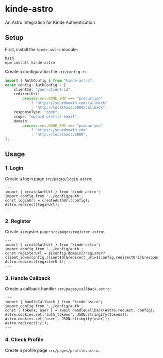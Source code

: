 # kinde-astro

An Astro Integration for Kinde Authentication

## Setup

First, install the `kinde-astro` module:

```
bash
npm install kinde-astro
```

Create a configuration file `src/config.ts`:

```typescript
import { AuthConfig } from "kinde-astro";
const config: AuthConfig = {
    clientId: "your-client-id",
    redirectUri:
        process.env.NODE_ENV === "production"
            ? "https://yourdomain.com/callback"
            : "http://localhost:3000/callback",
    responseType: "code",
    scope: "openid profile email",
    domain:
        process.env.NODE_ENV === "production"
            ? "https://yourdomain.com"
            : "http://localhost:3000",
};
```

## Usage

### 1. Login

Create a login page `src/pages/login.astro`:

```astro
---
import { createAuthUrl } from 'kinde-astro';
import config from '../config/auth';
const loginUrl = createAuthUrl(config);
Astro.redirect(loginUrl);
---
```

### 2. Register

Create a register page `src/pages/register.astro`:

```astro
---
import { createAuthUrl } from 'kinde-astro';
import config from '../config/auth';
const registerUrl = ${config.domain}/register?client_id=${config.clientId}&redirect_uri=${config.redirectUri}&response_type=${config.responseType}&scope=${config.scope};
Astro.redirect(registerUrl);
---
```

### 3. Handle Callback

Create a callback handler `src/pages/callback.astro`:

```astro
---
import { handleCallback } from 'kinde-astro';
import config from '../config/auth';
const { tokens, user } = await handleCallback(Astro.request, config);
Astro.cookies.set('auth_tokens', JSON.stringify(tokens));
Astro.cookies.set('user', JSON.stringify(user));
Astro.redirect('/');
---
```


### 4. Check Profile

Create a profile page `src/pages/profile.astro`:


